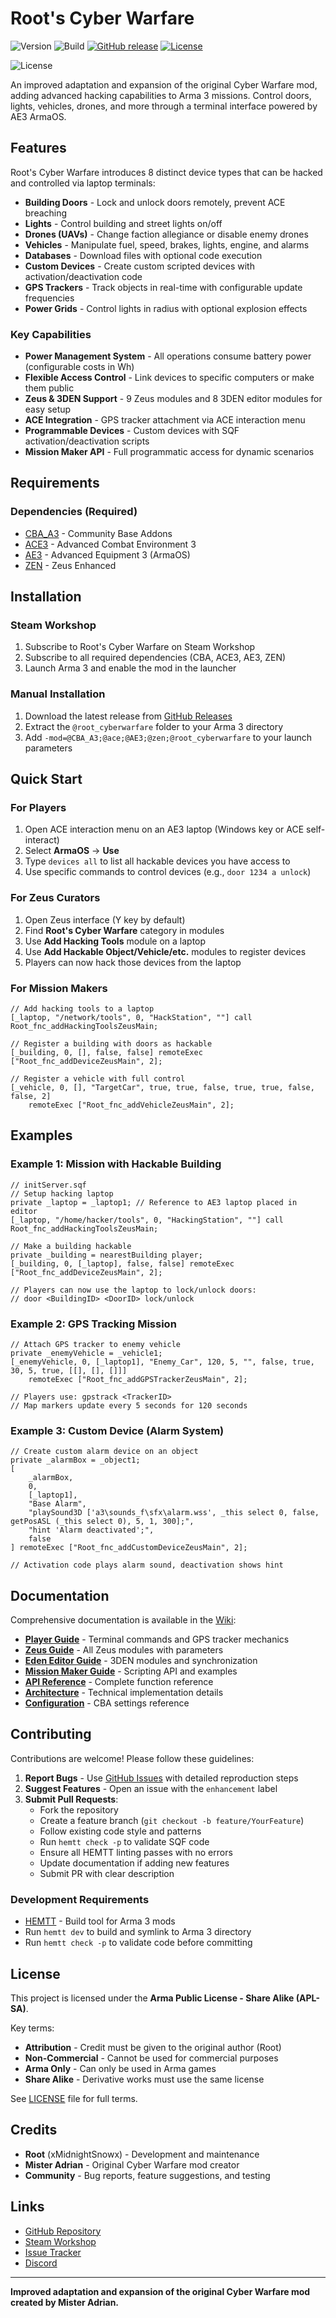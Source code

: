 # Root's Cyber Warfare

![Version](https://img.shields.io/badge/version-1.0.0-blue)
![Build](https://img.shields.io/badge/Build-Passing-green)
[![GitHub release](https://img.shields.io/github/release/A3-Root/Root_Cyberwarfare.svg)](https://github.com/A3-Root/Root_Cyberwarfare/releases)
[![License](https://img.shields.io/badge/License-APL--SA-blue.svg)](https://github.com/A3-Root/Root_Cyberwarfare/blob/master/LICENSE)

![License](https://data.bistudio.com/images/license/APL-SA.png)

An improved adaptation and expansion of the original Cyber Warfare mod, adding advanced hacking capabilities to Arma 3 missions. Control doors, lights, vehicles, drones, and more through a terminal interface powered by AE3 ArmaOS.

## Features

Root's Cyber Warfare introduces 8 distinct device types that can be hacked and controlled via laptop terminals:

- **Building Doors** - Lock and unlock doors remotely, prevent ACE breaching
- **Lights** - Control building and street lights on/off
- **Drones (UAVs)** - Change faction allegiance or disable enemy drones
- **Vehicles** - Manipulate fuel, speed, brakes, lights, engine, and alarms
- **Databases** - Download files with optional code execution
- **Custom Devices** - Create custom scripted devices with activation/deactivation code
- **GPS Trackers** - Track objects in real-time with configurable update frequencies
- **Power Grids** - Control lights in radius with optional explosion effects

### Key Capabilities

- **Power Management System** - All operations consume battery power (configurable costs in Wh)
- **Flexible Access Control** - Link devices to specific computers or make them public
- **Zeus & 3DEN Support** - 9 Zeus modules and 8 3DEN editor modules for easy setup
- **ACE Integration** - GPS tracker attachment via ACE interaction menu
- **Programmable Devices** - Custom devices with SQF activation/deactivation scripts
- **Mission Maker API** - Full programmatic access for dynamic scenarios

## Requirements

### Dependencies (Required)

- [CBA_A3](https://github.com/CBATeam/CBA_A3) - Community Base Addons
- [ACE3](https://github.com/acemod/ACE3) - Advanced Combat Environment 3
- [AE3](https://github.com/y0014984/Advanced-Equipment) - Advanced Equipment 3 (ArmaOS)
- [ZEN](https://github.com/zen-mod/ZEN) - Zeus Enhanced

## Installation

### Steam Workshop

1. Subscribe to Root's Cyber Warfare on Steam Workshop
2. Subscribe to all required dependencies (CBA, ACE3, AE3, ZEN)
3. Launch Arma 3 and enable the mod in the launcher

### Manual Installation

1. Download the latest release from [GitHub Releases](https://github.com/A3-Root/Root_Cyberwarfare/releases)
2. Extract the `@root_cyberwarfare` folder to your Arma 3 directory
3. Add `-mod=@CBA_A3;@ace;@AE3;@zen;@root_cyberwarfare` to your launch parameters

## Quick Start

### For Players

1. Open ACE interaction menu on an AE3 laptop (Windows key or ACE self-interact)
2. Select **ArmaOS** -> **Use**
3. Type `devices all` to list all hackable devices you have access to
4. Use specific commands to control devices (e.g., `door 1234 a unlock`)

### For Zeus Curators

1. Open Zeus interface (Y key by default)
2. Find **Root's Cyber Warfare** category in modules
3. Use **Add Hacking Tools** module on a laptop
4. Use **Add Hackable Object/Vehicle/etc.** modules to register devices
5. Players can now hack those devices from the laptop

### For Mission Makers

```sqf
// Add hacking tools to a laptop
[_laptop, "/network/tools", 0, "HackStation", ""] call Root_fnc_addHackingToolsZeusMain;

// Register a building with doors as hackable
[_building, 0, [], false, false] remoteExec ["Root_fnc_addDeviceZeusMain", 2];

// Register a vehicle with full control
[_vehicle, 0, [], "TargetCar", true, true, false, true, true, false, false, 2]
    remoteExec ["Root_fnc_addVehicleZeusMain", 2];
```

## Examples

### Example 1: Mission with Hackable Building

```sqf
// initServer.sqf
// Setup hacking laptop
private _laptop = _laptop1; // Reference to AE3 laptop placed in editor
[_laptop, "/home/hacker/tools", 0, "HackingStation", ""] call Root_fnc_addHackingToolsZeusMain;

// Make a building hackable
private _building = nearestBuilding player;
[_building, 0, [_laptop], false, false] remoteExec ["Root_fnc_addDeviceZeusMain", 2];

// Players can now use the laptop to lock/unlock doors:
// door <BuildingID> <DoorID> lock/unlock
```

### Example 2: GPS Tracking Mission

```sqf
// Attach GPS tracker to enemy vehicle
private _enemyVehicle = _vehicle1;
[_enemyVehicle, 0, [_laptop1], "Enemy_Car", 120, 5, "", false, true, 30, 5, true, [[], [], []]]
    remoteExec ["Root_fnc_addGPSTrackerZeusMain", 2];

// Players use: gpstrack <TrackerID>
// Map markers update every 5 seconds for 120 seconds
```

### Example 3: Custom Device (Alarm System)

```sqf
// Create custom alarm device on an object
private _alarmBox = _object1;
[
    _alarmBox,
    0,
    [_laptop1],
    "Base Alarm",
    "playSound3D ['a3\sounds_f\sfx\alarm.wss', _this select 0, false, getPosASL (_this select 0), 5, 1, 300];",
    "hint 'Alarm deactivated';",
    false
] remoteExec ["Root_fnc_addCustomDeviceZeusMain", 2];

// Activation code plays alarm sound, deactivation shows hint
```

## Documentation

Comprehensive documentation is available in the [Wiki](https://github.com/A3-Root/Root_Cyberwarfare/wiki):

- **[Player Guide](wiki/Player-Guide.md)** - Terminal commands and GPS tracker mechanics
- **[Zeus Guide](wiki/Zeus-Guide.md)** - All Zeus modules with parameters
- **[Eden Editor Guide](wiki/Eden-Editor-Guide.md)** - 3DEN modules and synchronization
- **[Mission Maker Guide](wiki/Mission-Maker-Guide.md)** - Scripting API and examples
- **[API Reference](wiki/API-Reference.md)** - Complete function reference
- **[Architecture](wiki/Architecture.md)** - Technical implementation details
- **[Configuration](wiki/Configuration.md)** - CBA settings reference

## Contributing

Contributions are welcome! Please follow these guidelines:

1. **Report Bugs** - Use [GitHub Issues](https://github.com/A3-Root/Root_Cyberwarfare/issues) with detailed reproduction steps
2. **Suggest Features** - Open an issue with the `enhancement` label
3. **Submit Pull Requests**:
   - Fork the repository
   - Create a feature branch (`git checkout -b feature/YourFeature`)
   - Follow existing code style and patterns
   - Run `hemtt check -p` to validate SQF code
   - Ensure all HEMTT linting passes with no errors
   - Update documentation if adding new features
   - Submit PR with clear description

### Development Requirements

- [HEMTT](https://github.com/BrettMayson/HEMTT) - Build tool for Arma 3 mods
- Run `hemtt dev` to build and symlink to Arma 3 directory
- Run `hemtt check -p` to validate code before committing

## License

This project is licensed under the **Arma Public License - Share Alike (APL-SA)**.

Key terms:
- **Attribution** - Credit must be given to the original author (Root)
- **Non-Commercial** - Cannot be used for commercial purposes
- **Arma Only** - Can only be used in Arma games
- **Share Alike** - Derivative works must use the same license

See [LICENSE](LICENSE) file for full terms.

## Credits

- **Root** (xMidnightSnowx) - Development and maintenance
- **Mister Adrian** - Original Cyber Warfare mod creator
- **Community** - Bug reports, feature suggestions, and testing

## Links

- [GitHub Repository](https://github.com/A3-Root/Root_Cyberwarfare)
- [Steam Workshop](https://steamcommunity.com/sharedfiles/filedetails/?id=XXXXXX)
- [Issue Tracker](https://github.com/A3-Root/Root_Cyberwarfare/issues)
- [Discord](https://discord.gg/77th-jsoc-official)

---

**Improved adaptation and expansion of the original Cyber Warfare mod created by Mister Adrian.**
